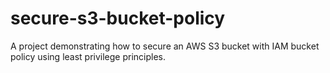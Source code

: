 # secure-s3-bucket-policy
A project demonstrating how to secure an AWS S3 bucket with IAM bucket policy using least privilege principles.
